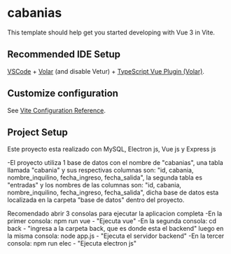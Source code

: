 # cabanias

This template should help get you started developing with Vue 3 in Vite.

## Recommended IDE Setup

[VSCode](https://code.visualstudio.com/) + [Volar](https://marketplace.visualstudio.com/items?itemName=Vue.volar) (and disable Vetur) + [TypeScript Vue Plugin (Volar)](https://marketplace.visualstudio.com/items?itemName=Vue.vscode-typescript-vue-plugin).

## Customize configuration

See [Vite Configuration Reference](https://vitejs.dev/config/).

## Project Setup

Este proyecto esta realizado con MySQL, Electron js, Vue js y Express js

-El proyecto utiliza 1 base de datos con el nombre de "cabanias", una tabla llamada "cabania" y sus respectivas columnas son: "id, cabania, nombre_inquilino, fecha_ingreso, fecha_salida", la segunda tabla es "entradas" y los nombres de las columnas son: "id, cabania, nombre_inquilino, fecha_ingreso, fecha_salida", dicha base de datos esta localizada en la carpeta "base de datos" dentro del proyecto.

Recomendado abrir 3 consolas para ejecutar la aplicacion completa
-En la primer consola: npm run vue - "Ejecuta vue"
-En la segunda consola: cd back - "ingresa a la carpeta back, que es donde esta el backend" luego en la misma consola: node app.js - "Ejecuta el servidor backend"
-En la tercer consola: npm run elec - "Ejecuta electron js"

